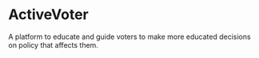 # ActiveVoter
  A platform to educate and guide voters to make more educated decisions on policy that affects them.
